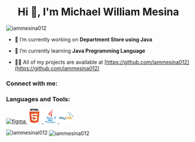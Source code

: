 <h1 align="center">Hi 👋, I'm Michael William Mesina</h1>
<p align="left"> <img src="https://komarev.com/ghpvc/?username=iammesina012&label=Profile%20views&color=0e75b6&style=flat" alt="iammesina012" /> </p>

- 🔭 I’m currently working on **Department Store using Java**

- 🌱 I’m currently learning **Java Programming Language**

- 👨‍💻 All of my projects are available at [https://github.com/iammesina012](https://github.com/iammesina012) 

<h3 align="left">Connect with me:</h3>
<p align="left">
</p>

<h3 align="left">Languages and Tools:</h3>
<p align="left"> <a href="https://www.figma.com/" target="_blank" rel="noreferrer"> <img src="https://www.vectorlogo.zone/logos/figma/figma-icon.svg" alt="figma" width="40" height="40"/> </a> <a href="https://www.w3.org/html/" target="_blank" rel="noreferrer"> <img src="https://raw.githubusercontent.com/devicons/devicon/master/icons/html5/html5-original-wordmark.svg" alt="html5" width="40" height="40"/> </a> <a href="https://www.java.com" target="_blank" rel="noreferrer"> <img src="https://raw.githubusercontent.com/devicons/devicon/master/icons/java/java-original.svg" alt="java" width="40" height="40"/> </a> <a href="https://www.mysql.com/" target="_blank" rel="noreferrer"> <img src="https://raw.githubusercontent.com/devicons/devicon/master/icons/mysql/mysql-original-wordmark.svg" alt="mysql" width="40" height="40"/> </a> </p>

<p><img align="left" src="https://github-readme-stats.vercel.app/api/top-langs?username=iammesina012&show_icons=true&locale=en&layout=compact" alt="iammesinai012" /></p>

<p>&nbsp;<img align="center" src="https://github-readme-stats.vercel.app/api?username=iammesina012&show_icons=true&locale=en" alt="iammesina012" /></p>

